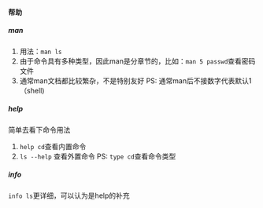 #### 帮助

##### man
1. 用法：`man ls`
2. 由于命令具有多种类型，因此man是分章节的，比如：`man 5 passwd`查看密码文件
3. 通常man文档都比较繁杂，不是特别友好
PS: 通常man后不接数字代表默认1（shell)


##### help
简单去看下命令用法
1. `help cd`查看内置命令
2. `ls --help` 查看外置命令
PS: `type cd`查看命令类型

##### info
`info ls`更详细，可以认为是help的补充
